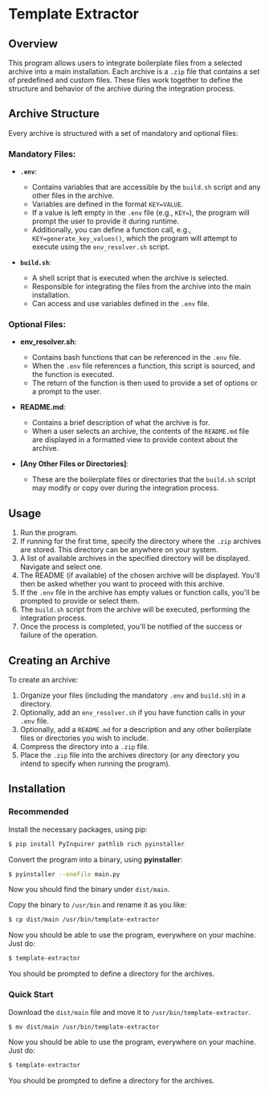 # Template Extractor

## Overview

This program allows users to integrate boilerplate files from a selected archive into a main installation. Each archive is a `.zip` file that contains a set of predefined and custom files. These files work together to define the structure and behavior of the archive during the integration process.

## Archive Structure

Every archive is structured with a set of mandatory and optional files:

### Mandatory Files:

- **`.env`**:
  - Contains variables that are accessible by the `build.sh` script and any other files in the archive.
  - Variables are defined in the format `KEY=VALUE`. 
  - If a value is left empty in the `.env` file (e.g., `KEY=`), the program will prompt the user to provide it during runtime.
  - Additionally, you can define a function call, e.g., `KEY=generate_key_values()`, which the program will attempt to execute using the `env_resolver.sh` script.

- **`build.sh`**:
  - A shell script that is executed when the archive is selected.
  - Responsible for integrating the files from the archive into the main installation.
  - Can access and use variables defined in the `.env` file.

### Optional Files:

- **env_resolver.sh**:
  - Contains bash functions that can be referenced in the `.env` file.
  - When the `.env` file references a function, this script is sourced, and the function is executed.
  - The return of the function is then used to provide a set of options or a prompt to the user.

- **README.md**:
  - Contains a brief description of what the archive is for.
  - When a user selects an archive, the contents of the `README.md` file are displayed in a formatted view to provide context about the archive.

- **[Any Other Files or Directories]**:
  - These are the boilerplate files or directories that the `build.sh` script may modify or copy over during the integration process.

## Usage

1. Run the program.
2. If running for the first time, specify the directory where the `.zip` archives are stored. This directory can be anywhere on your system.
3. A list of available archives in the specified directory will be displayed. Navigate and select one.
4. The README (if available) of the chosen archive will be displayed. You'll then be asked whether you want to proceed with this archive.
5. If the `.env` file in the archive has empty values or function calls, you'll be prompted to provide or select them.
6. The `build.sh` script from the archive will be executed, performing the integration process.
7. Once the process is completed, you'll be notified of the success or failure of the operation.

## Creating an Archive

To create an archive:

1. Organize your files (including the mandatory `.env` and `build.sh`) in a directory.
2. Optionally, add an `env_resolver.sh` if you have function calls in your `.env` file.
3. Optionally, add a `README.md` for a description and any other boilerplate files or directories you wish to include.
4. Compress the directory into a `.zip` file.
5. Place the `.zip` file into the archives directory (or any directory you intend to specify when running the program).

## Installation

### Recommended

Install the necessary packages, using pip:

```bash
$ pip install PyInquirer pathlib rich pyinstaller
```

Convert the program into a binary, using **pyinstaller**:

```bash
$ pyinstaller --onefile main.py
```

Now you should find the binary under `dist/main`.

Copy the binary to `/usr/bin` and rename it as you like:

```bash
$ cp dist/main /usr/bin/template-extractor
```

Now you should be able to use the program, everywhere on your machine. Just do:

```bash
$ template-extractor
```

You should be prompted to define a directory for the archives.

### Quick Start

Download the `dist/main` file and move it to `/usr/bin/template-extractor`.

```bash
$ mv dist/main /usr/bin/template-extractor
```

Now you should be able to use the program, everywhere on your machine. Just do:

```bash
$ template-extractor
```

You should be prompted to define a directory for the archives.